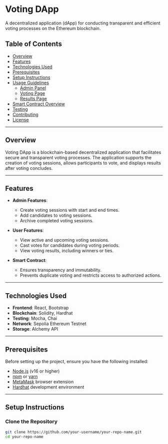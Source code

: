 # Voting DApp

A decentralized application (dApp) for conducting transparent and efficient voting processes on the Ethereum blockchain.

## Table of Contents

- [Overview](#overview)
- [Features](#features)
- [Technologies Used](#technologies-used)
- [Prerequisites](#prerequisites)
- [Setup Instructions](#setup-instructions)
- [Usage Guidelines](#usage-guidelines)
  - [Admin Panel](#admin-panel)
  - [Voting Page](#voting-page)
  - [Results Page](#results-page)
- [Smart Contract Overview](#smart-contract-overview)
- [Testing](#testing)
- [Contributing](#contributing)
- [License](#license)

---

## Overview

Voting DApp is a blockchain-based decentralized application that facilitates secure and transparent voting processes. The application supports the creation of voting sessions, allows participants to vote, and displays results after voting concludes.

---

## Features

- **Admin Features**:
  - Create voting sessions with start and end times.
  - Add candidates to voting sessions.
  - Archive completed voting sessions.

- **User Features**:
  - View active and upcoming voting sessions.
  - Cast votes for candidates during voting periods.
  - View voting results, including winners or ties.

- **Smart Contract**:
  - Ensures transparency and immutability.
  - Prevents duplicate voting and restricts access to authorized actions.

---

## Technologies Used

- **Frontend**: React, Bootstrap
- **Blockchain**: Solidity, Hardhat
- **Testing**: Mocha, Chai
- **Network**: Sepolia Ethereum Testnet
- **Storage**: Alchemy API

---

## Prerequisites

Before setting up the project, ensure you have the following installed:

- [Node.js](https://nodejs.org/) (v16 or higher)
- [npm](https://www.npmjs.com/) or [yarn](https://yarnpkg.com/)
- [MetaMask](https://metamask.io/) browser extension
- [Hardhat](https://hardhat.org/) development environment

---

## Setup Instructions

### Clone the Repository

```bash
git clone https://github.com/your-username/your-repo-name.git
cd your-repo-name
